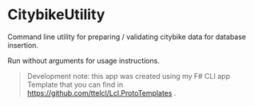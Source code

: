 ﻿# CitybikeUtility

Command line utility for preparing / validating citybike data
for database insertion.

Run without arguments for usage instructions.


> Development note: this app was created using my F# CLI app
Template that you can find in
https://github.com/ttelcl/Lcl.ProtoTemplates .
